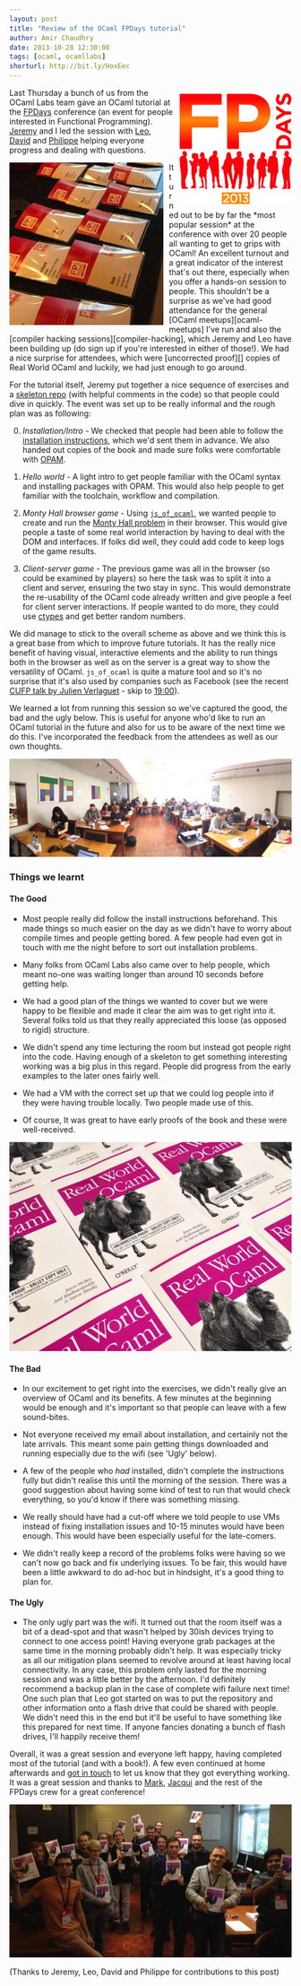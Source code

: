 ```yaml
---
layout: post
title: "Review of the OCaml FPDays tutorial"
author: Amir Chaudhry
date: 2013-10-28 12:30:00
tags: [ocaml, ocamllabs]
shorturl: http://bit.ly/HoxEec
---
```


<a href="http://fpdays.net/2013/sessions/index.php?session=24"><img style="float: right; margin-top: 10px; margin-left: 10px" src="/images/web/fpdays-logo.png"></a>
Last Thursday a bunch of us from the OCaml Labs team gave an OCaml tutorial 
at the [FPDays][] conference (an event for people interested in Functional 
Programming).  [Jeremy][] and I led the session with [Leo][], [David][] and 
[Philippe][] helping everyone progress and dealing with questions.

<img style="float: left; margin-right: 10px" src="/images/fpdays2013/fpdays2013-01.jpg">
It turned out to be by far the *most popular session* at the conference with 
over 20 people all wanting to get to grips with OCaml!  An excellent turnout 
and a great indicator of the interest that's out there, especially when you 
offer a hands-on session to people.  This shouldn't be a surprise as we've 
had good attendance for the general [OCaml meetups][ocaml-meetups] I've run 
and also the [compiler hacking sessions][compiler-hacking], which Jeremy and 
Leo have been building up (do sign up if you're interested in either of 
those!).  We had a nice surprise for attendees, which were 
[uncorrected proof][] copies of Real World OCaml and luckily, we had just 
enough to go around.

For the tutorial itself, Jeremy put together a nice sequence of exercises 
and a [skeleton repo][] (with helpful comments in the code) so that people 
could dive in quickly.  The event was set up to be really informal and the 
rough plan was as following:


0. *Installation/Intro* - We checked that people had been able to follow the 
[installation instructions][install-info], which we'd sent them in advance. 
We also handed out copies of the book and made sure folks were comfortable 
with [OPAM][].

1. *Hello world* - A light intro to get people familiar with the OCaml 
syntax and installing packages with OPAM. This would also help people to get 
familiar with the toolchain, workflow and compilation.  

2. *Monty Hall browser game* - Using [`js_of_ocaml`][js-ocaml], we wanted 
people to create and run the [Monty Hall problem][monty-hall] in their 
browser.  This would give people a taste of some real world interaction by 
having to deal with the DOM and interfaces.  If folks did well, they could 
add code to keep logs of the game results.

3. *Client-server game* - The previous game was all in the browser (so could 
be examined by players) so here the task was to split it into a client and 
server, ensuring the two stay in sync.  This would demonstrate the 
re-usability of the OCaml code already written and give people a feel for 
client server interactions. If people wanted to do more, they could use 
[ctypes][] and get better random numbers.  

We did manage to stick to the overall scheme as above and we think this is a 
great base from which to improve future tutorials.  It has the really nice 
benefit of having visual, interactive elements and the ability to run things 
both in the browser as well as on the server is a great way to show the 
versatility of OCaml.  `js_of_ocaml` is quite a mature tool and so it's 
no surprise that it's also used by companies such as Facebook (see the recent 
[CUFP talk by Julien Verlaguet][fb-ocaml-cufp] - skip to [19:00][]).  

We learned a lot from running this session so we've captured the good, the 
bad and the ugly below.  This is useful for anyone who'd like to run an 
OCaml tutorial in the future and also for us to be aware of the next 
time we do this.  I've incorporated the feedback from the attendees as well 
as our own thoughts.

![Heads down and hands on](/images/fpdays2013/fpdays2013-03.jpg)

### Things we learnt

#### The Good

* Most people really did follow the install instructions beforehand. This 
made things so much easier on the day as we didn't have to worry about 
compile times and people getting bored.  A few people had even got in touch 
with me the night before to sort out installation problems.  

* Many folks from OCaml Labs also came over to help people, which meant 
no-one was waiting longer than around 10 seconds before getting help.  

* We had a good plan of the things we wanted to cover but we were happy to 
be flexible and made it clear the aim was to get right into it.  Several 
folks told us that they really appreciated this loose (as opposed to rigid) 
structure.  

* We didn't spend any time lecturing the room but instead got people right 
into the code.  Having enough of a skeleton to get something interesting 
working was a big plus in this regard. People did progress from the early 
examples to the later ones fairly well.

* We had a VM with the correct set up that we could log people into if they 
were having trouble locally.  Two people made use of this.

* Of course, It was great to have early proofs of the book and these were 
well-received.

![RWO books galore!](/images/fpdays2013/fpdays2013-02.jpg)

#### The Bad

* In our excitement to get right into the exercises, we didn't really give 
an overview of OCaml and its benefits.  A few minutes at the beginning would 
be enough and it's important so that people can leave with a few sound-bites.

* Not everyone received my email about installation, and certainly not the 
late arrivals.  This meant some pain getting things downloaded and running 
especially due to the wifi (see 'Ugly' below).  

* A few of the people who *had* installed, didn't complete the instructions 
fully but didn't realise this until the morning of the session.  There was a good 
suggestion about having some kind of test to run that would check 
everything, so you'd know if there was something missing.

* We really should have had a cut-off where we told people to use VMs 
instead of fixing installation issues and 10-15 minutes would have been 
enough.  This would have been especially useful for the late-comers.

* We didn't really keep a record of the problems folks were having so we 
can't now go back and fix underlying issues.  To be fair, this would have 
been a little awkward to do ad-hoc but in hindsight, it's a good thing to 
plan for.

#### The Ugly

* The only ugly part was the wifi.  It turned out that the room itself was a 
bit of a dead-spot and that wasn't helped by 30ish devices trying to connect 
to one access point!  Having everyone grab packages at the same time in the 
morning probably didn't help.  It was especially tricky as all our 
mitigation plans seemed to revolve around at least having local connectivity.
In any case, this problem only lasted for the morning session and was a 
little better by the afternoon.  I'd definitely recommend a backup plan in 
the case of complete wifi failure next time!  One such plan that Leo got 
started on was to put the repository and other information onto a flash 
drive that could be shared with people.  We didn't need this in the end but 
it'll be useful to have something like this prepared for next time.  If 
anyone fancies donating a bunch of flash drives, I'll happily receive them!

Overall, it was a great session and everyone left happy, having completed 
most of the tutorial (and with a book!).  A few even continued at home 
afterwards and [got in touch][clegg-tweet] to let us know that they got 
everything working.
It was a great session and thanks to [Mark][], [Jacqui][] and the rest of 
the FPDays crew for a great conference!

![RWO Book giveaway](/images/fpdays2013/fpdays2013-04.jpg)


(Thanks to Jeremy, Leo, David and Philippe for contributions to this post)


[FPDays]: http://fpdays.net/2013/sessions/index.php?session=24
[Jeremy]: https://github.com/yallop
[Leo]: http://www.lpw25.net
[David]: https://github.com/dsheets
[Philippe]: http://philippewang.info/CL/
[skeleton repo]: https://github.com/ocamllabs/fpdays-skeleton
[install-info]: http://amirchaudhry.com/fpdays-ocaml-session/
[ocaml-meetups]: http://www.meetup.com/Cambridge-NonDysFunctional-Programmers/
[compiler-hacking]: http://ocamllabs.github.io/compiler-hacking/2013/09/17/compiler-hacking-july-2013.html
[uncorrected proof]: http://en.wikipedia.org/wiki/Galley_proof
[js-ocaml]: http://ocsigen.org/js_of_ocaml/
[monty-hall]: http://en.wikipedia.org/wiki/Monty_Hall_problem
[ctypes]: http://opam.ocaml.org/pkg/ctypes/0.1.1/
[fb-ocaml-cufp]: http://www.youtube.com/watch?v=gKWNjFagR9k
[19:00]: http://www.youtube.com/watch?feature=player_detailpage&v=gKWNjFagR9k#t=1149
[Mark]: https://twitter.com/MarkDalgarno
[Jacqui]: https://twitter.com/JacquiDDavidson
[OPAM]: http://opam.ocaml.org
[clegg-tweet]: https://twitter.com/richardclegg/status/393458073052139520
